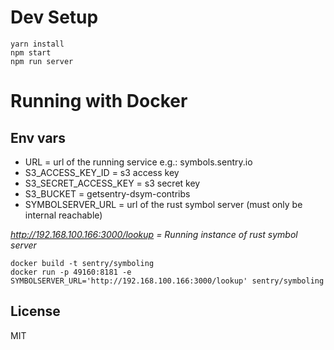 # Dev Setup

```
yarn install
npm start
npm run server
```

# Running with Docker
## Env vars
- URL = url of the running service e.g.: symbols.sentry.io
- S3_ACCESS_KEY_ID = s3 access key
- S3_SECRET_ACCESS_KEY = s3 secret key
- S3_BUCKET = getsentry-dsym-contribs
- SYMBOLSERVER_URL = url of the rust symbol server (must only be internal reachable)

*http://192.168.100.166:3000/lookup = Running instance of rust symbol server*

```
docker build -t sentry/symboling
docker run -p 49160:8181 -e SYMBOLSERVER_URL='http://192.168.100.166:3000/lookup' sentry/symboling
```

## License
MIT
